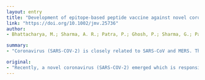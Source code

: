 ```yaml
---
layout: entry
title: "Development of epitope-based peptide vaccine against novel coronavirus 2019 (SARS-COV-2): Immunoinformatics approach"
link: "https://doi.org/10.1002/jmv.25736"
author:
- Bhattacharya, M.; Sharma, A. R.; Patra, P.; Ghosh, P.; Sharma, G.; Patra, B. C.; Lee, S. S.; Chakraborty, C.

summary:
- "Coronavirus (SARS-COV-2) is closely related to SARS-CoV and MERS. There is an urgent need for designing a suitable peptide vaccine component. We chose 13 Major Histocompatibility Complex-(MHC) I and 3 MHC-II epitopes. To provide a fast immunogenic profile, we performed immunoinformatics analysis so that the rapid development of the vaccine might bring this disastrous situation to the end earlier."

original:
- "Recently, a novel coronavirus (SARS-COV-2) emerged which is responsible for the recent outbreak in Wuhan, China. Genetically, it is closely related to SARS-CoV and MERS-CoV. The situation is getting worse and worse, therefore, there is an urgent need for designing a suitable peptide vaccine component against the SARS-COV-2. Here, we characterized spike glycoprotein to obtain immunogenic epitopes. Next, we chose 13 Major Histocompatibility Complex-(MHC) I and 3 MHC-II epitopes, having antigenic properties. These epitopes are usually linked to specific linkers to build vaccine components and molecularly dock on toll-like receptor-5 to get binding affinity. Therefore, to provide a fast immunogenic profile of these epitopes, we performed immunoinformatics analysis so that the rapid development of the vaccine might bring this disastrous situation to the end earlier."
---
```


